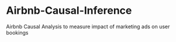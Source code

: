 # Airbnb-Causal-Inference
Airbnb Causal Analysis to measure impact of marketing ads on user bookings
